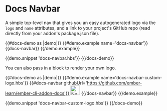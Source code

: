 # Docs Navbar

A simple top-level nav that gives you an easy autogenerated logo via the <code>logo</code> and <code>name</code> attributes, and a link to your project's GitHub repo (read directly from your addon's package.json file).

{{#docs-demo as |demo|}}
  {{#demo.example name='docs-navbar'}}
    {{docs-navbar}}
  {{/demo.example}}

  {{demo.snippet 'docs-navbar.hbs'}}
{{/docs-demo}}

You can also pass in a block to render your own logo.

{{#docs-demo as |demo|}}
  {{#demo.example name='docs-navbar-custom-logo.hbs'}}
    {{#docs-navbar githubUrl='https://github.com/ember-learn/ember-cli-addon-docs'}}
      <img height='30px'
        src="/assets/images/rick-astley.jpg"
        alt="Never gonna give you up"
      />
    {{/docs-navbar}}
  {{/demo.example}}

  {{demo.snippet 'docs-navbar-custom-logo.hbs'}}
{{/docs-demo}}
